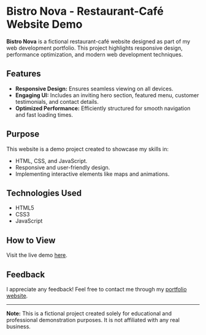 # Bistro Nova - Restaurant-Café Website Demo  

**Bistro Nova** is a fictional restaurant-café website designed as part of my web development portfolio. This project highlights responsive design, performance optimization, and modern web development techniques.  

## Features  
- **Responsive Design:** Ensures seamless viewing on all devices.  
- **Engaging UI:** Includes an inviting hero section, featured menu, customer testimonials, and contact details.  
- **Optimized Performance:** Efficiently structured for smooth navigation and fast loading times.  

## Purpose  
This website is a demo project created to showcase my skills in:  
- HTML, CSS, and JavaScript.  
- Responsive and user-friendly design.  
- Implementing interactive elements like maps and animations.  

## Technologies Used  
- HTML5  
- CSS3  
- JavaScript  

## How to View  
Visit the live demo [here](https://ch-devx.github.io/bistro-nova-demo).  

## Feedback  
I appreciate any feedback! Feel free to contact me through my [portfolio website](https://ch-devx.github.io/portfolio-webpage/).  

---  

**Note:** This is a fictional project created solely for educational and professional demonstration purposes. It is not affiliated with any real business.  
